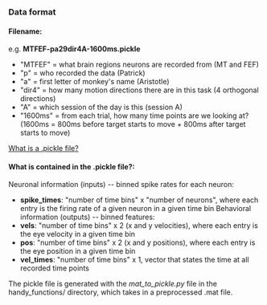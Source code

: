 ### Data format 

#### Filename:
e.g. **MTFEF-pa29dir4A-1600ms.pickle**
* "MTFEF" = what brain regions neurons are recorded from (MT and FEF)
* "p" = who recorded the data (Patrick)
* "a" = first letter of monkey's name (Aristotle)
* "dir4" = how many motion directions there are in this task (4 orthogonal directions)
* "A" = which session of the day is this (session A)
* "1600ms" = from each trial, how many time points are we looking at? (1600ms = 800ms before target starts to move + 800ms after target starts to move) 

[What is a .pickle file?](https://www.datacamp.com/tutorial/pickle-python-tutorial)

#### What is contained in the .pickle file?:
Neuronal information (inputs) -- binned spike rates for each neuron:
* **spike_times**: "number of time bins" x "number of neurons", where each entry is the firing rate of a given neuron in a given time bin
Behavioral information (outputs) -- binned features:
* **vels**: "number of time bins" x 2 (x and y velocities), where each entry is the eye velocity in a given time bin 
* **pos**: "number of time bins" x 2 (x and y positions), where each entry is the eye position in a given time bin 
* **vel_times**: "number of time bins" x 1, vector that states the time at all recorded time points

The pickle file is generated with the *mat_to_pickle.py* file in the handy\_functions/ directory, which takes in a preprocessed .mat file.

